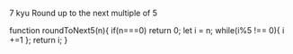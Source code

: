 7 kyu
Round up to the next multiple of 5

function roundToNext5(n){
  if(n===0) return 0;
  let i = n;
  while(i%5 !== 0){
    i +=1
  };
 return i;
  }
